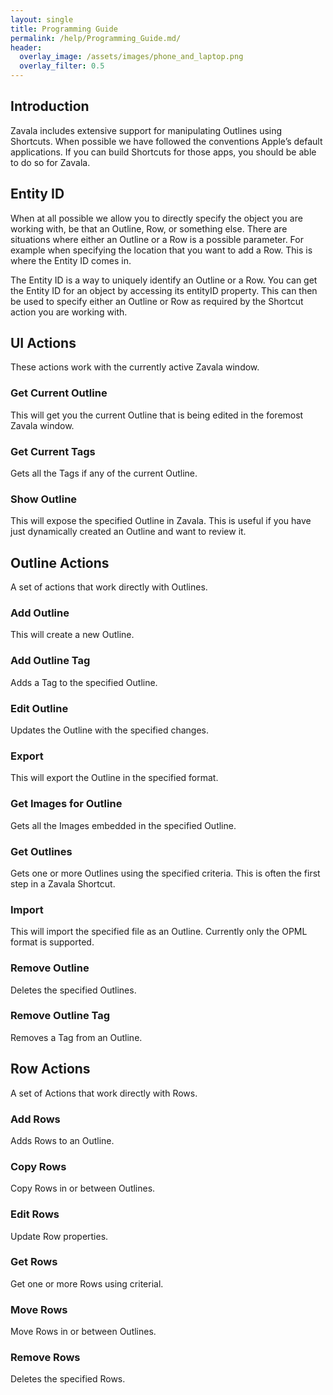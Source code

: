 ```yaml
---
layout: single
title: Programming Guide
permalink: /help/Programming_Guide.md/
header:
  overlay_image: /assets/images/phone_and_laptop.png
  overlay_filter: 0.5
---
```




## Introduction

Zavala includes extensive support for manipulating Outlines using Shortcuts. When possible we have followed the conventions Apple’s default applications. If you can build Shortcuts for those apps, you should be able to do so for Zavala.

## Entity ID

When at all possible we allow you to directly specify the object you are working with, be that an Outline, Row, or something else. There are situations where either an Outline or a Row is a possible parameter. For example when specifying the location that you want to add a Row. This is where the Entity ID comes in.

The Entity ID is a way to uniquely identify an Outline or a Row. You can get the Entity ID for an object by accessing its entityID property. This can then be used to specify either an Outline or Row as required by the Shortcut action you are working with.

## UI Actions

These actions work with the currently active Zavala window.

### Get Current Outline

This will get you the current Outline that is being edited in the foremost Zavala window.

### Get Current Tags

Gets all the Tags if any of the current Outline.

### Show Outline

This will expose the specified Outline in Zavala. This is useful if you have just dynamically created an Outline and want to review it.

## Outline Actions

A set of actions that work directly with Outlines.

### Add Outline

This will create a new Outline.

### Add Outline Tag

Adds a Tag to the specified Outline.

### Edit Outline

Updates the Outline with the specified changes.

### Export

This will export the Outline in the specified format.

### Get Images for Outline

Gets all the Images embedded in the specified Outline.

### Get Outlines

Gets one or more Outlines using the specified criteria. This is often the first step in a Zavala Shortcut.

### Import

This will import the specified file as an Outline. Currently only the OPML format is supported.

### Remove Outline

Deletes the specified Outlines.

### Remove Outline Tag

Removes a Tag from an Outline.

## Row Actions

A set of Actions that work directly with Rows.

### Add Rows

Adds Rows to an Outline.

### Copy Rows

Copy Rows in or between Outlines.

### Edit Rows

Update Row properties.

### Get Rows

Get one or more Rows using criterial.

### Move Rows

Move Rows in or between Outlines.

### Remove Rows

Deletes the specified Rows.